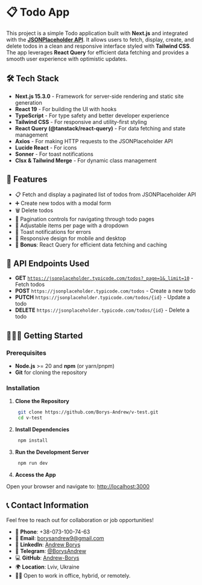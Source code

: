 # 📋 Todo App

This project is a simple Todo application built with **Next.js** and integrated with the [**JSONPlaceholder API**](https://jsonplaceholder.typicode.com). It allows users to fetch, display, create, and delete todos in a clean and responsive interface styled with **Tailwind CSS**. The app leverages **React Query** for efficient data fetching and provides a smooth user experience with optimistic updates.

## 🛠️ Tech Stack

- **Next.js 15.3.0** - Framework for server-side rendering and static site generation
- **React 19** - For building the UI with hooks
- **TypeScript** - For type safety and better developer experience
- **Tailwind CSS** - For responsive and utility-first styling
- **React Query (@tanstack/react-query)** - For data fetching and state management
- **Axios** - For making HTTP requests to the JSONPlaceholder API
- **Lucide React** - For icons
- **Sonner** - For toast notifications
- **Clsx & Tailwind Merge** - For dynamic class management

## 🚀 Features

- 📋 Fetch and display a paginated list of todos from JSONPlaceholder API
- ➕ Create new todos with a modal form
- 🗑️ Delete todos
- 🔢 Pagination controls for navigating through todo pages
- 📏 Adjustable items per page with a dropdown
- 🔔 Toast notifications for errors
- 📱 Responsive design for mobile and desktop
- 🌟 **Bonus**: React Query for efficient data fetching and caching

## 📡 API Endpoints Used

- **GET** [`https://jsonplaceholder.typicode.com/todos?_page=1&_limit=10`](https://jsonplaceholder.typicode.com/todos?_page=1&_limit=10) - Fetch todos
- **POST** `https://jsonplaceholder.typicode.com/todos` - Create a new todo
- **PUTCH** `https://jsonplaceholder.typicode.com/todos/{id}` - Update a todo
- **DELETE** `https://jsonplaceholder.typicode.com/todos/{id}` - Delete a todo

## 🏃🏼‍♂️ Getting Started

### Prerequisites

- **Node.js** >= 20 and **npm** (or yarn/pnpm)
- **Git** for cloning the repository

### Installation

1. **Clone the Repository**

   ```sh
    git clone https://github.com/Borys-Andrew/v-test.git
    cd v-test
   ```

2. **Install Dependencies**

   ```sh
    npm install
   ```

3. **Run the Development Server**

   ```sh
    npm run dev
   ```

4. **Access the App**

Open your browser and navigate to: [http://localhost:3000](http://localhost:3000)

## 📞 Contact Information

Feel free to reach out for collaboration or job opportunities!

- 📱 **Phone**: +38-073-100-74-63
- 📧 **Email**: [borysandrew9@gmail.com](mailto:borysandrew9@gmail.com)
- 🔗 **LinkedIn**: [Andrew Borys](https://www.linkedin.com/in/andrew-borys-233365200/)
- 💬 **Telegram**: [@BorysAndrew](https://t.me/BorysAndrew)
- 💻 **GitHub**: [Andrew-Borys](https://github.com/Andrew-Borys)
- 🌍 **Location**: Lviv, Ukraine
- 👨‍💻 Open to work in office, hybrid, or remotely.
